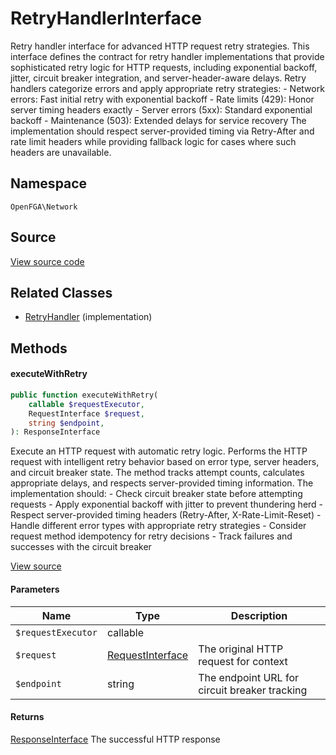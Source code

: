 # RetryHandlerInterface

Retry handler interface for advanced HTTP request retry strategies. This interface defines the contract for retry handler implementations that provide sophisticated retry logic for HTTP requests, including exponential backoff, jitter, circuit breaker integration, and server-header-aware delays. Retry handlers categorize errors and apply appropriate retry strategies: - Network errors: Fast initial retry with exponential backoff - Rate limits (429): Honor server timing headers exactly - Server errors (5xx): Standard exponential backoff - Maintenance (503): Extended delays for service recovery The implementation should respect server-provided timing via Retry-After and rate limit headers while providing fallback logic for cases where such headers are unavailable.

## Namespace
`OpenFGA\Network`

## Source
[View source code](https://github.com/evansims/openfga-php/blob/main/src/Network/RetryHandlerInterface.php)


## Related Classes
* [RetryHandler](Network/RetryHandler.md) (implementation)



## Methods

                        
#### executeWithRetry


```php
public function executeWithRetry(
    callable $requestExecutor,
    RequestInterface $request,
    string $endpoint,
): ResponseInterface
```

Execute an HTTP request with automatic retry logic. Performs the HTTP request with intelligent retry behavior based on error type, server headers, and circuit breaker state. The method tracks attempt counts, calculates appropriate delays, and respects server-provided timing information. The implementation should: - Check circuit breaker state before attempting requests - Apply exponential backoff with jitter to prevent thundering herd - Respect server-provided timing headers (Retry-After, X-Rate-Limit-Reset) - Handle different error types with appropriate retry strategies - Consider request method idempotency for retry decisions - Track failures and successes with the circuit breaker

[View source](https://github.com/evansims/openfga-php/blob/main/src/Network/RetryHandlerInterface.php#L55)

#### Parameters
| Name | Type | Description |
|------|------|-------------|
| `$requestExecutor` | callable |  |
| `$request` | [RequestInterface](Requests/RequestInterface.md) | The original HTTP request for context |
| `$endpoint` | string | The endpoint URL for circuit breaker tracking |

#### Returns
[ResponseInterface](Responses/ResponseInterface.md)
 The successful HTTP response

